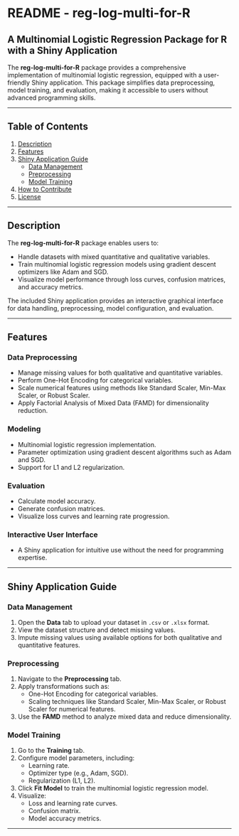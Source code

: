 # README - reg-log-multi-for-R

## A Multinomial Logistic Regression Package for R with a Shiny Application

The **reg-log-multi-for-R** package provides a comprehensive implementation of multinomial logistic regression, equipped with a user-friendly Shiny application. This package simplifies data preprocessing, model training, and evaluation, making it accessible to users without advanced programming skills.

---

## Table of Contents
1. [Description](#description)
2. [Features](#features)
3. [Shiny Application Guide](#shiny-application-guide)
   - [Data Management](#data-management)
   - [Preprocessing](#preprocessing)
   - [Model Training](#model-training)
4. [How to Contribute](#how-to-contribute)
5. [License](#license)

---

## Description
The **reg-log-multi-for-R** package enables users to:
- Handle datasets with mixed quantitative and qualitative variables.
- Train multinomial logistic regression models using gradient descent optimizers like Adam and SGD.
- Visualize model performance through loss curves, confusion matrices, and accuracy metrics.

The included Shiny application provides an interactive graphical interface for data handling, preprocessing, model configuration, and evaluation.

---

## Features

### Data Preprocessing
- Manage missing values for both qualitative and quantitative variables.
- Perform One-Hot Encoding for categorical variables.
- Scale numerical features using methods like Standard Scaler, Min-Max Scaler, or Robust Scaler.
- Apply Factorial Analysis of Mixed Data (FAMD) for dimensionality reduction.

### Modeling
- Multinomial logistic regression implementation.
- Parameter optimization using gradient descent algorithms such as Adam and SGD.
- Support for L1 and L2 regularization.

### Evaluation
- Calculate model accuracy.
- Generate confusion matrices.
- Visualize loss curves and learning rate progression.

### Interactive User Interface
- A Shiny application for intuitive use without the need for programming expertise.

---

## Shiny Application Guide

### Data Management
1. Open the **Data** tab to upload your dataset in `.csv` or `.xlsx` format.
2. View the dataset structure and detect missing values.
3. Impute missing values using available options for both qualitative and quantitative features.

### Preprocessing
1. Navigate to the **Preprocessing** tab.
2. Apply transformations such as:
   - One-Hot Encoding for categorical variables.
   - Scaling techniques like Standard Scaler, Min-Max Scaler, or Robust Scaler for numerical features.
3. Use the **FAMD** method to analyze mixed data and reduce dimensionality.

### Model Training
1. Go to the **Training** tab.
2. Configure model parameters, including:
   - Learning rate.
   - Optimizer type (e.g., Adam, SGD).
   - Regularization (L1, L2).
3. Click **Fit Model** to train the multinomial logistic regression model.
4. Visualize:
   - Loss and learning rate curves.
   - Confusion matrix.
   - Model accuracy metrics.

---
